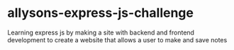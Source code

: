 # allysons-express-js-challenge
Learning express js by making a site with backend and frontend development to create a website that allows a user to make and save notes

